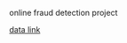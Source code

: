 online fraud detection project

[data link](https://www.kaggle.com/datasets/jainilcoder/online-payment-fraud-detection?resource=download)